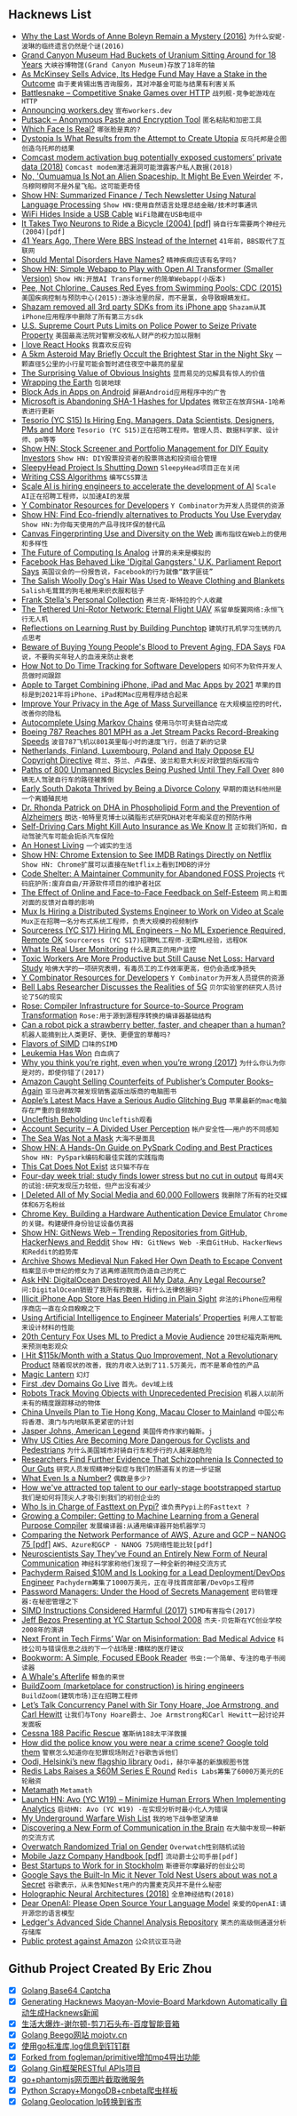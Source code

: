## Hacknews List


- [Why the Last Words of Anne Boleyn Remain a Mystery (2016)](https://www.atlasobscura.com/articles/why-the-last-words-of-anne-boleyn-remain-a-mystery)  `为什么安妮·波琳的临终遗言仍然是个谜(2016)`
- [Grand Canyon Museum Had Buckets of Uranium Sitting Around for 18 Years](https://www.npr.org/2019/02/19/696001017/grand-canyon-museum-reportedly-had-buckets-of-uranium-sitting-around-for-18-year)  `大峡谷博物馆(Grand Canyon Museum)存放了18年的铀`
- [As McKinsey Sells Advice, Its Hedge Fund May Have a Stake in the Outcome](https://www.nytimes.com/2019/02/19/business/mckinsey-hedge-fund.html)  `由于麦肯锡出售咨询服务，其对冲基金可能与结果有利害关系`
- [Battlesnake – Competitive Snake Games over HTTP](http://play.battlesnake.io)  `战列舰-竞争蛇游戏在HTTP`
- [Announcing workers.dev](https://blog.cloudflare.com/announcing-workers-dev/)  `宣布workers.dev`
- [Putsack – Anonymous Paste and Encryption Tool](https://putsack.com)  `匿名粘贴和加密工具`
- [Which Face Is Real?](http://www.whichfaceisreal.com/)  `哪张脸是真的?`
- [Dystopia Is What Results from the Attempt to Create Utopia](https://kirkcenter.org/essays/would-you-recognize-a-dystopia-if-you-saw-one/)  `反乌托邦是企图创造乌托邦的结果`
- [Comcast modem activation bug potentially exposed customers’ private data (2018)](https://motherboard.vice.com/en_us/article/mbkgn8/dont-rent-a-modem-from-comcast)  `Comcast modem激活漏洞可能泄露客户私人数据(2018)`
- [No, &#39;Oumuamua Is Not an Alien Spaceship. It Might Be Even Weirder](https://www.syfy.com/syfywire/no-oumuamua-is-not-an-alien-spaceship-it-might-be-even-weirder)  `不，乌穆阿穆阿不是外星飞船。这可能更奇怪`
- [Show HN: Summarized Finance / Tech Newsletter Using Natural Language Processing](http://getthecrypt.com/how-it-works)  `Show HN:使用自然语言处理总结金融/技术时事通讯`
- [WiFi Hides Inside a USB Cable](https://hackaday.com/2019/02/18/wifi-hides-inside-a-usb-cable/)  `WiFi隐藏在USB电缆中`
- [It Takes Two Neurons to Ride a Bicycle (2004) [pdf]](http://paradise.caltech.edu/%7Ecook/papers/TwoNeurons.pdf)  `骑自行车需要两个神经元(2004)[pdf]`
- [41 Years Ago, There Were BBS Instead of the Internet](https://www.theregister.co.uk/2019/02/18/41_years_of_the_bbs/)  `41年前，BBS取代了互联网`
- [Should Mental Disorders Have Names?](https://blogs.scientificamerican.com/observations/should-mental-disorders-have-names/)  `精神疾病应该有名字吗?`
- [Show HN: Simple Webapp to Play with Open AI Transformer (Smaller Version)](https://lm.sprinkleai.com/)  `Show HN:开放AI Transformer的简单Webapp(小版本)`
- [Pee, Not Chlorine, Causes Red Eyes from Swimming Pools: CDC (2015)](https://www.cbc.ca/news/trending/pee-chlorine-red-eyes-swimming-pools-cdc-1.3127865)  `美国疾病控制与预防中心(2015):游泳池里的尿，而不是氯，会导致眼睛发红。`
- [Shazam removed all 3rd party SDKs from its iPhone app](https://blog.appfigures.com/shazam-for-ios-sheds-3rd-party-sdks/)  `Shazam从其iPhone应用程序中删除了所有第三方sdk`
- [U.S. Supreme Court Puts Limits on Police Power to Seize Private Property](https://www.nytimes.com/2019/02/20/us/politics/civil-asset-forfeiture-supreme-court.html)  `美国最高法院对警察没收私人财产的权力加以限制`
- [I love React Hooks](https://vijayt.com/post/react-nugget-2-why-do-i-love-react-hooks/)  `我喜欢反应钩`
- [A 5km Asteroid May Briefly Occult the Brightest Star in the Night Sky](https://arstechnica.com/science/2019/02/a-small-asteroid-may-briefly-blot-out-sirius-monday-night/)  `一颗直径5公里的小行星可能会暂时遮住夜空中最亮的星星`
- [The Surprising Value of Obvious Insights](https://sloanreview.mit.edu/article/the-surprising-value-of-obvious-insights/)  `显而易见的见解具有惊人的价值`
- [Wrapping the Earth](https://www.solipsys.co.uk/new/WrappingTheEarth.html?sb19h)  `包装地球`
- [Block Ads in Apps on Android](https://unlikekinds.com/article/block-video-ads-android)  `屏蔽Android应用程序中的广告`
- [Microsoft is Abandoning SHA-1 Hashes for Updates](https://www.cs.columbia.edu/~smb/blog/2019-02/2019-02-19.html)  `微软正在放弃SHA-1哈希表进行更新`
- [Tesorio (YC S15) Is Hiring Eng. Managers, Data Scientists, Designers, PMs and More](https://www.tesorio.com/careers/)  `Tesorio (YC S15)正在招聘工程师。管理人员、数据科学家、设计师、pm等等`
- [Show HN: Stock Screener and Portfolio Management for DIY Equity Investors](https://eqzen.com/)  `Show HN: DIY股票投资者的股票筛选和投资组合管理`
- [SleepyHead Project Is Shutting Down](http://jedimark.net/2019/02/08/sleepyhead-project-shutdown/)  `SleepyHead项目正在关闭`
- [Writing CSS Algorithms](https://notlaura.com/writing-css-algorithms/)  `编写CSS算法`
- [Scale AI is hiring engineers to accelerate the development of AI](https://scale.ai/about#jobs)  `Scale AI正在招聘工程师，以加速AI的发展`
- [Y Combinator Resources for Developers](https://yc.dev)  `Y Combinator为开发人员提供的资源`
- [Show HN: Find Eco-friendly alternatives to Products You Use Everyday](https://ecoalternatives.to/)  `Show HN:为你每天使用的产品寻找环保的替代品`
- [Canvas Fingerprinting Use and Diversity on the Web](https://antoinevastel.com/browser%20fingerprinting/2019/02/19/canvas-fingerprint-on-the-web.html)  `画布指纹在Web上的使用和多样性`
- [The Future of Computing Is Analog](https://medium.com/s/story/the-future-of-computing-is-analog-e758471fbfe1)  `计算的未来是模拟的`
- [Facebook Has Behaved Like &#39;Digital Gangsters,&#39; U.K. Parliament Report Says](https://www.npr.org/2019/02/18/695729829/facebook-has-been-behaving-like-digital-gangsters-u-k-parliament-report-says)  `英国议会的一份报告说，Facebook的行为就像“数字匪徒”`
- [The Salish Woolly Dog&#39;s Hair Was Used to Weave Clothing and Blankets](https://www.thecanadianencyclopedia.ca/en/article/salish-woolly-dog)  `Salish毛茸茸的狗毛被用来织衣服和毯子`
- [Frank Stella&#39;s Personal Collection](https://www.nytimes.com/2019/02/17/arts/design/frank-stella-black-paintings.html)  `弗兰克·斯特拉的个人收藏`
- [The Tethered Uni-Rotor Network: Eternal Flight UAV](https://turnuav.com/)  `系留单旋翼网络:永恒飞行无人机`
- [Reflections on Learning Rust by Building Punchtop](https://hyperbo.la/w/reflections-on-learning-rust/)  `建筑打孔机学习生锈的几点思考`
- [Beware of Buying Young People&#39;s Blood to Prevent Aging, FDA Says](https://www.bloomberg.com/news/articles/2019-02-19/beware-of-buying-young-people-s-blood-to-prevent-aging-fda-says)  `FDA说，不要购买年轻人的血液来防止衰老`
- [How Not to Do Time Tracking for Software Developers](https://www.7pace.com/blog/developer-time-tracking-fails)  `如何不为软件开发人员做时间跟踪`
- [Apple to Target Combining iPhone, iPad and Mac Apps by 2021](https://www.bloomberg.com/news/articles/2019-02-20/apple-is-said-to-target-combining-iphone-ipad-mac-apps-by-2021)  `苹果的目标是到2021年将iPhone、iPad和Mac应用程序结合起来`
- [Improve Your Privacy in the Age of Mass Surveillance](https://web.archive.org/web/20181107150700/https://iotdarwinaward.com/post/improve-your-privacy-in-age-of-mass-surveillance/)  `在大规模监控的时代，改善你的隐私`
- [Autocomplete Using Markov Chains](https://yurichev.com/blog/markov/)  `使用马尔可夫链自动完成`
- [Boeing 787 Reaches 801 MPH as a Jet Stream Packs Record-Breaking Speeds](https://www.latimes.com/science/la-sci-sn-jet-stream-flight-20190219-story.html)  `波音787飞机以801英里每小时的速度飞行，创造了新的记录`
- [Netherlands, Finland, Luxembourg, Poland and Italy Oppose EU Copyright Directive](https://www.permanentrepresentations.nl/permanent-representations/pr-eu-brussels/documents/policy-notes/2019/02/20/joint-statement-regarding-the-copyright-directive)  `荷兰、芬兰、卢森堡、波兰和意大利反对欧盟的版权指令`
- [Paths of 800 Unmanned Bicycles Being Pushed Until They Fall Over](https://www.reddit.com/r/dataisbeautiful/comments/7s8hck/paths_of_800_unmanned_bicycles_being_pushed_until/)  `800辆无人驾驶自行车的路径被推倒`
- [Early South Dakota Thrived by Being a Divorce Colony](https://www.atlasobscura.com/articles/history-of-divorce)  `早期的南达科他州是一个离婚殖民地`
- [Dr. Rhonda Patrick on DHA in Phospholipid Form and the Prevention of Alzheimers](https://zenpatient.com/blog/dr-rhonda-patrick-on-the-role-of-the-phospholipid-form-of-dha-in-apoe4-alzheimers/)  `朗达·帕特里克博士以磷脂形式研究DHA对老年痴呆症的预防作用`
- [Self-Driving Cars Might Kill Auto Insurance as We Know It](https://www.bloomberg.com/news/articles/2019-02-19/autonomous-vehicles-may-one-day-kill-car-insurance-as-we-know-it)  `正如我们所知，自动驾驶汽车可能会扼杀汽车保险`
- [An Honest Living](https://stevesalaita.com/an-honest-living/)  `一个诚实的生活`
- [Show HN: Chrome Extension to See IMDB Ratings Directly on Netflix](https://chrome.google.com/webstore/detail/imdb-ratings-on-netflix/ohonjgnjobblbhfeamidafpnbkppbljh)  `Show HN: Chrome扩展可以直接在Netflix上看到IMDB的评分`
- [Code Shelter: A Maintainer Community for Abandoned FOSS Projects](https://www.codeshelter.co/)  `代码庇护所:废弃自由/开源软件项目的维护者社区`
- [The Effect of Online and Face-to-Face Feedback on Self-Esteem](https://urbanwomanmag.com/the-effect-of-online-face-to-face-feedback-on-self-esteem/)  `网上和面对面的反馈对自尊的影响`
- [Mux Is Hiring a Distributed Systems Engineer to Work on Video at Scale](https://boards.greenhouse.io/mux/jobs/4195729002)  `Mux正在招聘一名分布式系统工程师，负责大规模的视频制作`
- [Sourceress (YC S17) Hiring ML Engineers – No ML Experience Required, Remote OK](https://www.sourceress.com/jobs/machine-learning-engineer)  `Sourceress (YC S17)招聘ML工程师-无需ML经验，远程OK`
- [What Is Real User Monitoring](https://sematext.com/blog/what-is-real-user-monitoring/)  `什么是真正的用户监控`
- [Toxic Workers Are More Productive but Still Cause Net Loss: Harvard Study](https://www.tlnt.com/toxic-workers-are-more-productive-but-the-price-is-high/)  `哈佛大学的一项研究表明，有毒员工的工作效率更高，但仍会造成净损失`
- [Y Combinator Resources for Developers](http://yc.dev)  `Y Combinator为开发人员提供的资源`
- [Bell Labs Researcher Discusses the Realities of 5G](https://theamphour.com/430-shahriar-discusses-5g/)  `贝尔实验室的研究人员讨论了5G的现实`
- [Rose: Compiler Infrastructure for Source-to-Source Program Transformation](https://github.com/rose-compiler/rose-develop#readme)  `Rose:用于源到源程序转换的编译器基础结构`
- [Can a robot pick a strawberry better, faster, and cheaper than a human?](https://www.washingtonpost.com/news/national/wp/2019/02/17/feature/inside-the-race-to-replace-farmworkers-with-robots/)  `机器人能摘到比人类更好、更快、更便宜的草莓吗?`
- [Flavors of SIMD](https://zeuxcg.org/2019/02/17/flavors-of-simd/)  `口味的SIMD`
- [Leukemia Has Won](https://alex.blog/2019/02/18/leukemia-has-won/)  `白血病了`
- [Why you think you’re right, even when you’re wrong (2017)](https://ideas.ted.com/why-you-think-youre-right-even-when-youre-wrong/)  `为什么你认为你是对的，即使你错了(2017)`
- [Amazon Caught Selling Counterfeits of Publisher’s Computer Books–Again](https://arstechnica.com/information-technology/2019/02/amazon-caught-selling-counterfeits-of-publishers-computer-books-again/)  `亚马逊再次被发现销售盗版出版商的电脑图书`
- [Apple’s Latest Macs Have a Serious Audio Glitching Bug](http://cdm.link/2019/02/apple-2018-glitch/)  `苹果最新的mac电脑存在严重的音频故障`
- [Uncleftish Beholding](https://en.wikipedia.org/wiki/Uncleftish_Beholding)  `Uncleftish观看`
- [Account Security – A Divided User Perception](https://www.elie.net/blog/security/account-security-a-divided-user-perception)  `帐户安全性——用户的不同感知`
- [The Sea Was Not a Mask](https://reallifemag.com/dispatches/the-sea-was-not-a-mask)  `大海不是面具`
- [Show HN: A Hands-On Guide on PySpark Coding and Best Practices](https://github.com/ericxiao251/spark-syntax)  `Show HN: PySpark编码和最佳实践的实践指南`
- [This Cat Does Not Exist](https://thiscatdoesnotexist.com/)  `这只猫不存在`
- [Four-day week trial: study finds lower stress but no cut in output](https://www.theguardian.com/money/2019/feb/19/four-day-week-trial-study-finds-lower-stress-but-no-cut-in-output)  `每周4天的试验:研究发现压力较低，但产出没有减少`
- [I Deleted All of My Social Media and 60,000 Followers](https://petapixel.com/2019/02/19/why-i-deleted-all-of-my-social-media-and-60000-followers/)  `我删除了所有的社交媒体和6万名粉丝`
- [Chrome Key. Building a Hardware Authentication Device Emulator](https://blog.joaopeixoto.net/chrome-key-an-extension-story/)  `Chrome的关键。构建硬件身份验证设备仿真器`
- [Show HN: GitNews Web – Trending Repositories from GitHub, HackerNews and Reddit](https://git.news)  `Show HN: GitNews Web -来自GitHub、HackerNews和Reddit的趋势库`
- [Archive Shows Medieval Nun Faked Her Own Death to Escape Convent](https://www.theguardian.com/books/2019/feb/11/archive-shows-medieval-nun-faked-her-own-death-to-escape-convent)  `档案显示中世纪的修女为了逃离修道院而伪造自己的死亡`
- [Ask HN: DigitalOcean Destroyed All My Data, Any Legal Recourse?](item?id=19205874)  `问:DigitalOcean销毁了我所有的数据，有什么法律依据吗?`
- [Illicit iPhone App Store Has Been Hiding in Plain Sight](https://www.theverge.com/2019/2/20/18232140/apple-tutuapp-piracy-ios-apps-developer-enterprise-program-misuse)  `非法的iPhone应用程序商店一直在众目睽睽之下`
- [Using Artificial Intelligence to Engineer Materials’ Properties](http://news.mit.edu/2019/artificial-intelligence-engineer-microchips-0211)  `利用人工智能来设计材料的性能`
- [20th Century Fox Uses ML to Predict a Movie Audience](https://cloud.google.com/blog/products/ai-machine-learning/how-20th-century-fox-uses-ml-to-predict-a-movie-audience)  `20世纪福克斯用ML来预测电影观众`
- [I Hit $115k/Month with a Status Quo Improvement, Not a Revolutionary Product](https://www.indiehackers.com/interview/how-i-hit-115k-mo-with-a-status-quo-improvement-c45d11ad17)  `随着现状的改善，我的月收入达到了11.5万美元，而不是革命性的产品`
- [Magic Lantern](https://www.magiclantern.fm/)  `幻灯`
- [First .dev Domains Go Live](https://blog.google/technology/developers/hello-dev/)  `首先。dev域上线`
- [Robots Track Moving Objects with Unprecedented Precision](http://news.mit.edu/2019/robots-track-moving-objects-unprecedented-precision-0219)  `机器人以前所未有的精度跟踪移动的物体`
- [China Unveils Plan to Tie Hong Kong, Macau Closer to Mainland](https://www.bloomberg.com/news/articles/2019-02-18/china-unveils-plan-to-tie-hong-kong-macau-closer-to-mainland)  `中国公布将香港、澳门与内地联系更紧密的计划`
- [Jasper Johns, American Legend](https://www.nytimes.com/2019/02/18/t-magazine/jasper-johns.html)  `美国传奇作家约翰斯。j`
- [Why US Cities Are Becoming More Dangerous for Cyclists and Pedestrians](https://theconversation.com/why-us-cities-are-becoming-more-dangerous-for-cyclists-and-pedestrians-111713)  `为什么美国城市对骑自行车和步行的人越来越危险`
- [Researchers Find Further Evidence That Schizophrenia Is Connected to Our Guts](http://blogs.discovermagazine.com/d-brief/2019/02/07/gut-bugs-may-shape-schizophrenia/#.XGtu1KSIaaO)  `研究人员发现精神分裂症与我们的肠道有关的进一步证据`
- [What Even Is a Number?](https://notebook.drmaciver.com/posts/2019-02-18-08:58.html)  `偶数是多少?`
- [How we&#39;ve attracted top talent to our early-stage bootstrapped startup](https://canny.io/blog/startup-attract-top-talent/)  `我们是如何将顶尖人才吸引到我们的初创企业的`
- [Who Is in Charge of Fasttext on Pypi?](https://github.com/facebookresearch/fastText/issues/436)  `谁负责Pypi上的Fasttext ?`
- [Growing a Compiler: Getting to Machine Learning from a General Purpose Compiler](https://docs.google.com/presentation/d/1IiBLVU5Pj-48vzEMnuYEr9WQy9u2oi6Yk_8F3sgGkvQ/edit)  `发展编译器:从通用编译器开始机器学习`
- [Comparing the Network Performance of AWS, Azure and GCP – NANOG 75 [pdf]](https://pc.nanog.org/static/published/meetings/NANOG75/1909/20190218_Kesavan_Comparing_The_Network_v1.pdf)  `AWS、Azure和GCP - NANOG 75网络性能比较[pdf]`
- [Neuroscientists Say They&#39;ve Found an Entirely New Form of Neural Communication](https://www.sciencealert.com/neuroscientists-say-they-ve-found-an-entirely-new-form-of-neural-communication)  `神经科学家称他们发现了一种全新的神经交流方式`
- [Pachyderm Raised $10M and Is Looking for a Lead Deployment/DevOps Engineer](https://jobs.lever.co/pachyderm/)  `Pachyderm筹集了1000万美元，正在寻找首席部署/DevOps工程师`
- [Password Managers: Under the Hood of Secrets Management](https://www.securityevaluators.com/casestudies/password-manager-hacking/)  `密码管理器:在秘密管理之下`
- [SIMD Instructions Considered Harmful (2017)](https://www.sigarch.org/simd-instructions-considered-harmful/)  `SIMD有害指令(2017)`
- [Jeff Bezos Presenting at YC Startup School 2008](https://www.youtube.com/watch?v=6nKfFHuouzA)  `杰夫·贝佐斯在YC创业学校2008年的演讲`
- [Next Front in Tech Firms’ War on Misinformation: Bad Medical Advice](https://www.wsj.com/articles/next-front-in-tech-firms-war-on-misinformation-bad-medical-advice-11550658601)  `科技公司与错误信息之战的下一个战场是:糟糕的医疗建议`
- [Bookworm: A Simple, Focused EBook Reader](https://babluboy.github.io/bookworm/)  `书虫:一个简单、专注的电子书阅读器`
- [A Whale&#39;s Afterlife](https://www.newyorker.com/science/elements/a-whales-afterlife)  `鲸鱼的来世`
- [BuildZoom (marketplace for construction) is hiring engineers](https://jobs.lever.co/buildzoom)  `BuildZoom(建筑市场)正在招聘工程师`
- [Let’s Talk Concurrency Panel with Sir Tony Hoare, Joe Armstrong, and Carl Hewitt](https://www.erlang-solutions.com/blog/let-s-talkconcurrency-panel-discussion-with-sir-tony-hoare-joe-armstrong-and-carl-hewitt.html)  `让我们与Tony Hoare爵士、Joe Armstrong和Carl Hewitt一起讨论并发面板`
- [Cessna 188 Pacific Rescue](https://en.wikipedia.org/wiki/Cessna_188_Pacific_rescue)  `塞斯纳188太平洋救援`
- [How did the police know you were near a crime scene? Google told them](https://www.mprnews.org/story/2019/02/07/google-location-police-search-warrants)  `警察怎么知道你在犯罪现场附近?谷歌告诉他们`
- [Oodi, Helsinki’s new flagship library](https://www.economist.com/prospero/2019/02/15/inside-oodi-helsinkis-new-flagship-library)  `Oodi，赫尔辛基的新旗舰图书馆`
- [Redis Labs Raises a $60M Series E Round](https://techcrunch.com/2019/02/19/redis-labs-raises-a-60m-series-e-round/)  `Redis Labs筹集了6000万美元的E轮融资`
- [Metamath](http://us.metamath.org/)  `Metamath`
- [Launch HN: Avo (YC W19) – Minimize Human Errors When Implementing Analytics](item?id=19209527)  `启动HN: Avo (YC W19) -在实现分析时最小化人为错误`
- [My Underground Warfare Wish List](https://mwi.usma.edu/underground-warfare-wish-list/)  `我的地下战争愿望清单`
- [Discovering a New Form of Communication in the Brain](https://thedaily.case.edu/discovering-a-new-form-of-communication-in-the-brain/)  `在大脑中发现一种新的交流方式`
- [Overwatch Randomized Trial on Gender](http://danluu.com/overwatch-gender/)  `Overwatch性别随机试验`
- [Mobile Jazz Company Handbook [pdf]](https://mobilejazz.com/docs/company-handbook/mobile-jazz-company-handbook.pdf)  `流动爵士公司手册[pdf]`
- [Best Startups to Work for in Stockholm](https://www.seedtable.com/startups-stockholm)  `斯德哥尔摩最好的创业公司`
- [Google Says the Built-In Mic it Never Told Nest Users about was not a Secret](https://www.businessinsider.com/nest-microphone-was-never-supposed-to-be-a-secret-2019-2)  `谷歌表示，从未告知Nest用户的内置麦克风并不是什么秘密`
- [Holographic Neural Architectures (2018)](https://arxiv.org/abs/1806.00931)  `全息神经结构(2018)`
- [Dear OpenAI: Please Open Source Your Language Model](https://thegradient.pub/openai-please-open-source-your-language-model/)  `亲爱的OpenAI:请开源您的语言模型`
- [Ledger&#39;s Advanced Side Channel Analysis Repository](https://github.com/Ledger-Donjon/lascar)  `莱杰的高级侧通道分析存储库`
- [Public protest against Amazon](http://www.churyumov.com/2019/02/public-protest-against-amazon.html)  `公众抗议亚马逊`

## Github Project Created By Eric Zhou

- [x] [Golang Base64 Captcha](https://github.com/mojocn/base64Captcha)
- [x] [Generating Hacknews Maoyan-Movie-Board Markdown Automatically 自动生成Hacknews新闻](https://github.com/dejavuzhou/md-genie)
- [x] [生活大爆炸-谢尔顿-剪刀石头布-百度智能音箱](https://github.com/mojocn/dueros-bang-game)
- [x] [Golang Beego网站 mojotv.cn](https://github.com/mojocn/www.mojotv.cn)
- [x] [使用go标准库,log信息到钉钉群](https://github.com/mojocn/dooger)
- [x] [Forked from fogleman/primitive增加mp4导出功能](https://github.com/mojocn/primitive)
- [x] [Golang Gin框架RESTful APIs项目](https://github.com/JJJJJJJerk/ezier-golang-web-api-framework)
- [x] [go+phantomjs网页图片截取微服务](https://github.com/mojocn/screen_shot)
- [x] [Python Scrapy+MongoDB+cnbeta爬虫样板](https://github.com/mojocn/scrapy_mongodb_boilerplate_cnbeta)
- [x] [Golang Geolocation Ip转换到省市](https://github.com/mojocn/ip2location)